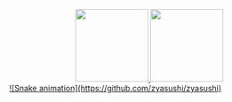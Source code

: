 <div align="center">
  <a href="https://github.com/zyasushi">
  <img height="131em" src="https://github-readme-stats.vercel.app/api?username=zyasushi&show_icons=true&include_all_commits=true&count_private=true&theme=tokyonight"/>
  <img height="131em" src="https://github-readme-stats.vercel.app/api/top-langs/?username=zyasushi&layout=compact&langs_count=7&theme=tokyonight"/>
</div>
<div>
![Snake animation](https://github.com/zyasushi/zyasushi)
</div>
